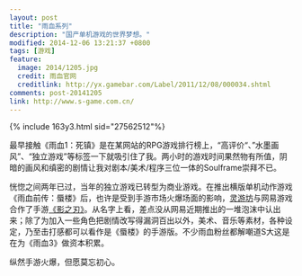 ```yaml
---
layout: post
title: "雨血系列"
description: "国产单机游戏的世界梦想。"
modified: 2014-12-06 13:21:37 +0800
tags: [游戏]
feature:
  image: 2014/1205.jpg
  credit: 雨血官网
  creditlink: http://yx.gamebar.com/Label/2011/12/08/000034.shtml
comments: post-20141205
link: http://www.s-game.com.cn/
---
```


{% include 163y3.html sid="27562512"%}

最早接触《雨血1：死镇》是在某网站的RPG游戏排行榜上，“高评价“、”水墨画风”、“独立游戏”等标签一下就吸引住了我。两小时的游戏时间果然物有所值，阴暗的画风和缜密的剧情让我对剧本/美术/程序三位一体的Soulframe崇拜不已。

恍惚之间两年已过，当年的独立游戏已转型为商业游戏。在推出横版单机动作游戏《雨血前传：蜃楼》后，也许是受到手游市场火爆场面的影响，[灵游坊](http://www.s-game.com.cn/)与网易游戏合作了手游[《影之刃》](http://yzr.163.com/)。从名字上看，差点没从网易近期推出的一堆泡沫中认出来；除了为加入一些角色把剧情改写得漏洞百出以外，美术、音乐等素材，各种设定，乃至击打感都可以看作是《蜃楼》的手游版。不少雨血粉丝都解嘲道S大这是在为《雨血3》做资本积累。

纵然手游火爆，但愿莫忘初心。
